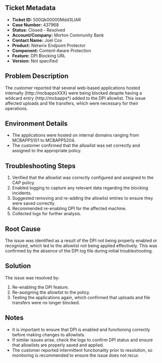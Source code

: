 ## Ticket Metadata
- **Ticket ID:** 500Qk00000Mdd3LIAR
- **Case Number:** 437968
- **Status:** Closed - Resolved
- **Account/Company:** Morton Community Bank
- **Contact Name:** Joel Cox
- **Product:** Netwrix Endpoint Protector
- **Component:** Content-Aware Protection
- **Feature:** DPI Blocking URL
- **Version:** Not specified

## Problem Description
The customer reported that several web-based applications hosted internally (http://mcbappsXXX) were being blocked despite having a wildcard entry (http://mcbapps*) added to the DPI allowlist. This issue affected uploads and file transfers, which were necessary for their operations.

## Environment Details
- The applications were hosted on internal domains ranging from MCBAPPS101 to MCBAPPS204.
- The customer confirmed that the allowlist was set correctly and assigned to the appropriate policy.

## Troubleshooting Steps
1. Verified that the allowlist was correctly configured and assigned to the CAP policy.
2. Enabled logging to capture any relevant data regarding the blocking incidents.
3. Suggested removing and re-adding the allowlist entries to ensure they were saved correctly.
4. Recommended re-enabling DPI for the affected machine.
5. Collected logs for further analysis.

## Root Cause
The issue was identified as a result of the DPI not being properly enabled or recognized, which led to the allowlist not being applied effectively. This was confirmed by the absence of the DPI log file during initial troubleshooting.

## Solution
The issue was resolved by:
1. Re-enabling the DPI feature.
2. Re-assigning the allowlist to the policy.
3. Testing the applications again, which confirmed that uploads and file transfers were no longer blocked.

## Notes
- It is important to ensure that DPI is enabled and functioning correctly before making changes to allowlists.
- If similar issues arise, check the logs to confirm DPI status and ensure that allowlists are properly saved and applied.
- The customer reported intermittent functionality prior to resolution, so monitoring is recommended to ensure the issue does not recur.